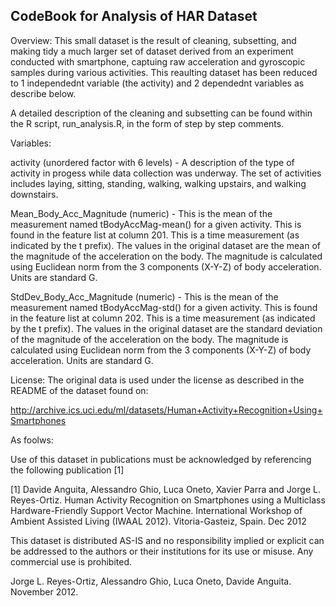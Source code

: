 ## CodeBook for Analysis of HAR Dataset

Overview:
This small dataset is the result of cleaning, subsetting, and making tidy a much larger set of dataset derived from an experiment conducted with smartphone, captuing raw acceleration and gyroscopic samples during various activities. This reaulting dataset has been reduced to 1 independednt variable (the activity) and 2 dependednt variables as describe below.

A detailed description of the cleaning and subsetting can be found within the R script, run_analysis.R, in the form of step by step comments. 

Variables:

activity (unordered factor with 6 levels) - A description of the type of activity in progess while data collection was underway. The set of activities includes laying, sitting, standing, walking, walking upstairs, and walking downstairs.

Mean_Body_Acc_Magnitude (numeric) - This is the mean of the measurement named tBodyAccMag-mean() for a given activity. This is found in the feature list at column 201. This is a time measurement (as indicated by the t prefix). The values in the original dataset are the mean of the magnitude of the acceleration on the body. The magnitude is calculated using Euclidean norm from the 3 components (X-Y-Z) of body acceleration. Units are standard G.

StdDev_Body_Acc_Magnitude (numeric) - This is the mean of the measurement named tBodyAccMag-std() for a given activity. This is found in the feature list at column 202. This is a time measurement (as indicated by the t prefix). The values in the original dataset are the standard deviation of the magnitude of the acceleration on the body. The magnitude is calculated using Euclidean norm from the 3 components (X-Y-Z) of body acceleration. Units are standard G.


License:
The original data is used under the license as described in the README of the dataset found on:

http://archive.ics.uci.edu/ml/datasets/Human+Activity+Recognition+Using+Smartphones

As foolws:

Use of this dataset in publications must be acknowledged by referencing the following publication [1] 

[1] Davide Anguita, Alessandro Ghio, Luca Oneto, Xavier Parra and Jorge L. Reyes-Ortiz. Human Activity Recognition on Smartphones using a Multiclass Hardware-Friendly Support Vector Machine. International Workshop of Ambient Assisted Living (IWAAL 2012). Vitoria-Gasteiz, Spain. Dec 2012

This dataset is distributed AS-IS and no responsibility implied or explicit can be addressed to the authors or their institutions for its use or misuse. Any commercial use is prohibited.

Jorge L. Reyes-Ortiz, Alessandro Ghio, Luca Oneto, Davide Anguita. November 2012.
